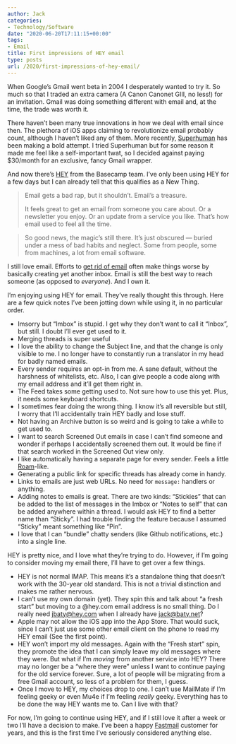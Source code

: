 ```yaml
---
author: Jack
categories:
- Technology/Software
date: "2020-06-20T17:11:15+00:00"
tags:
- Email
title: First impressions of HEY email
type: posts
url: /2020/first-impressions-of-hey-email/
---
```

When Google&#8217;s Gmail went beta in 2004 I desperately wanted to try it. So much so that I traded an extra camera (A Canon Canonet GIII, no less!) for an invitation. Gmail was doing something different with email and, at the time, the trade was worth it.

There haven&#8217;t been many true innovations in how we deal with email since then. The plethora of iOS apps claiming to revolutionize email probably count, although I haven&#8217;t liked any of them. More recently, [Superhuman][1] has been making a bold attempt. I tried Superhuman but for some reason it made me feel like a self-important twat, so I decided against paying $30/month for an exclusive, fancy Gmail wrapper.

And now there&#8217;s [HEY][2] from the Basecamp team. I&#8217;ve only been using HEY for a few days but I can already tell that this qualifies as a New Thing.

<blockquote class="wp-block-quote">
  <p>
    Email gets a bad rap, but it shouldn’t. Email’s a treasure.
  </p>
  
  <p>
  </p>
  
  <p>
    It feels great to get an email from someone you care about. Or a newsletter you enjoy. Or an update from a service you like. That’s how email used to feel all the time.
  </p>
</blockquote>

<blockquote class="wp-block-quote">
  <p>
    So good news, the magic’s still there. It’s just obscured — buried under a mess of bad habits and neglect. Some from people, some from machines, a lot from email software.
  </p>
</blockquote>

I still love email. Efforts to [get rid of email][3] often make things worse by basically creating yet another inbox. Email is still the best way to reach someone (as opposed to _everyone_). And I own it.

I&#8217;m enjoying using HEY for email. They&#8217;ve really thought this through. Here are a few quick notes I&#8217;ve been jotting down while using it, in no particular order.

  * Imsorry but &#8220;Imbox&#8221; is stupid. I get why they don&#8217;t want to call it &#8220;Inbox&#8221;, but still. I doubt I&#8217;ll ever get used to it.
  * Merging threads is super useful
  * I love the ability to change the Subject line, and that the change is only visible to me. I no longer have to constantly run a translator in my head for badly named emails.
  * Every sender requires an opt-in from me. A sane default, without the harshness of whitelists, etc. Also, I can give people a code along with my email address and it&#8217;ll get them right in.
  * The Feed takes some getting used to. Not sure how to use this yet. Plus, it needs some keyboard shortcuts.
  * I sometimes fear doing the wrong thing. I know it&#8217;s all reversible but still, I worry that I&#8217;ll accidentally train HEY badly and lose stuff.
  * Not having an Archive button is so weird and is going to take a while to get used to.
  * I want to search Screened Out emails in case I can&#8217;t find someone and wonder if perhaps I accidentally screened them out. It would be fine if that search worked in the Screened Out view only.
  * I like automatically having a separate page for every sender. Feels a little [Roam][4]-like.
  * Generating a public link for specific threads has already come in handy.
  * Links to emails are just web URLs. No need for `message:` handlers or anything.
  * Adding notes to emails is great. There are two kinds: &#8220;Stickies&#8221; that can be added to the list of messages in the Imbox or &#8220;Notes to self&#8221; that can be added anywhere within a thread. I would ask HEY to find a better name than &#8220;Sticky&#8221;. I had trouble finding the feature because I assumed &#8220;Sticky&#8221; meant something like &#8220;Pin&#8221;.
  * I love that I can &#8220;bundle&#8221; chatty senders (like Github notifications, etc.) into a single line.

HEY is pretty nice, and I love what they&#8217;re trying to do. However, if I&#8217;m going to consider moving my email there, I&#8217;ll have to get over a few things.

  * HEY is not normal IMAP. This means it&#8217;s a standalone thing that doesn&#8217;t work with the 30-year old standard. This is not a trivial distinction and makes me rather nervous.
  * I can&#8217;t use my own domain (yet). They spin this and talk about &#8220;a fresh start&#8221; but moving to a @hey.com email address is no small thing. Do I really need jbaty@hey.com when I already have jack@baty.net?
  * Apple may not allow the iOS app into the App Store. That would suck, since I can&#8217;t just use some other email client on the phone to read my HEY email (See the first point).
  * HEY won&#8217;t import my old messages. Again with the &#8220;Fresh start&#8221; spin, they promote the idea that I can simply leave my old messages where they were. But what if I&#8217;m _moving_ from another service into HEY? There may no longer be a &#8220;where they were&#8221; unless I want to continue paying for the old service forever. Sure, a lot of people will be migrating from a free Gmail account, so less of a problem for them, I guess.
  * Once I move to HEY, my choices drop to one. I can&#8217;t use MailMate if I&#8217;m feeling geeky or even Mu4e if I&#8217;m feeling _really_ geeky. Everything has to be done the way HEY wants me to. Can I live with that?

For now, I&#8217;m going to continue using HEY, and if I still love it after a week or two I&#8217;ll have a decision to make. I&#8217;ve been a happy [Fastmail][5] customer for years, and this is the first time I&#8217;ve seriously considered anything else.

 [1]: https://superhuman.com
 [2]: https://hey.com
 [3]: https://slack.com/
 [4]: https://roamresearch.com/
 [5]: https://fastmail.com